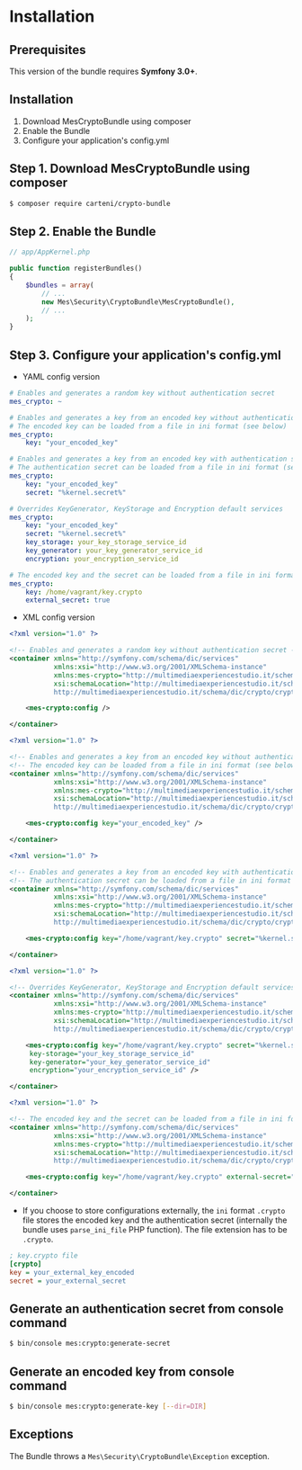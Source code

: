 Installation
============

## Prerequisites

This version of the bundle requires **Symfony 3.0+**.

## Installation

1. Download MesCryptoBundle using composer
2. Enable the Bundle
3. Configure your application's config.yml

## Step 1. Download MesCryptoBundle using composer

```sh
$ composer require carteni/crypto-bundle
```

## Step 2. Enable the Bundle
```php
// app/AppKernel.php

public function registerBundles()
{
    $bundles = array(
        // ...
        new Mes\Security\CryptoBundle\MesCryptoBundle(),
        // ...
    );
}
```

## Step 3. Configure your application's config.yml

* YAML config version

```yaml
# Enables and generates a random key without authentication secret
mes_crypto: ~
```

```yaml
# Enables and generates a key from an encoded key without authentication secret
# The encoded key can be loaded from a file in ini format (see below)
mes_crypto:
    key: "your_encoded_key"
```

```yaml
# Enables and generates a key from an encoded key with authentication secret
# The authentication secret can be loaded from a file in ini format (see below)
mes_crypto:
    key: "your_encoded_key"
    secret: "%kernel.secret%"
```

```yaml
# Overrides KeyGenerator, KeyStorage and Encryption default services
mes_crypto:
    key: "your_encoded_key"
    secret: "%kernel.secret%"
    key_storage: your_key_storage_service_id
    key_generator: your_key_generator_service_id
    encryption: your_encryption_service_id
```

```yaml
# The encoded key and the secret can be loaded from a file in ini format
mes_crypto:
    key: /home/vagrant/key.crypto
    external_secret: true
```

* XML config version

```xml
<?xml version="1.0" ?>

<!-- Enables and generates a random key without authentication secret -->
<container xmlns="http://symfony.com/schema/dic/services"
           xmlns:xsi="http://www.w3.org/2001/XMLSchema-instance"
           xmlns:mes-crypto="http://multimediaexperiencestudio.it/schema/dic/crypto"
           xsi:schemaLocation="http://multimediaexperiencestudio.it/schema/dic/crypto
           http://multimediaexperiencestudio.it/schema/dic/crypto/crypto-1.0.xsd">

    <mes-crypto:config />

</container>
```

```xml
<?xml version="1.0" ?>

<!-- Enables and generates a key from an encoded key without authentication secret -->
<!-- The encoded key can be loaded from a file in ini format (see below) -->
<container xmlns="http://symfony.com/schema/dic/services"
           xmlns:xsi="http://www.w3.org/2001/XMLSchema-instance"
           xmlns:mes-crypto="http://multimediaexperiencestudio.it/schema/dic/crypto"
           xsi:schemaLocation="http://multimediaexperiencestudio.it/schema/dic/crypto
           http://multimediaexperiencestudio.it/schema/dic/crypto/crypto-1.0.xsd">

    <mes-crypto:config key="your_encoded_key" />

</container>
```

```xml
<?xml version="1.0" ?>

<!-- Enables and generates a key from an encoded key with authentication secret -->
<!-- The authentication secret can be loaded from a file in ini format (see below) -->
<container xmlns="http://symfony.com/schema/dic/services"
           xmlns:xsi="http://www.w3.org/2001/XMLSchema-instance"
           xmlns:mes-crypto="http://multimediaexperiencestudio.it/schema/dic/crypto"
           xsi:schemaLocation="http://multimediaexperiencestudio.it/schema/dic/crypto
           http://multimediaexperiencestudio.it/schema/dic/crypto/crypto-1.0.xsd">

    <mes-crypto:config key="/home/vagrant/key.crypto" secret="%kernel.secret%"/>

</container>
```

```xml
<?xml version="1.0" ?>

<!-- Overrides KeyGenerator, KeyStorage and Encryption default services -->
<container xmlns="http://symfony.com/schema/dic/services"
           xmlns:xsi="http://www.w3.org/2001/XMLSchema-instance"
           xmlns:mes-crypto="http://multimediaexperiencestudio.it/schema/dic/crypto"
           xsi:schemaLocation="http://multimediaexperiencestudio.it/schema/dic/crypto
           http://multimediaexperiencestudio.it/schema/dic/crypto/crypto-1.0.xsd">

    <mes-crypto:config key="/home/vagrant/key.crypto" secret="%kernel.secret%"
     key-storage="your_key_storage_service_id"
     key-generator="your_key_generator_service_id"
     encryption="your_encryption_service_id" />

</container>
```

```xml
<?xml version="1.0" ?>

<!-- The encoded key and the secret can be loaded from a file in ini format -->
<container xmlns="http://symfony.com/schema/dic/services"
           xmlns:xsi="http://www.w3.org/2001/XMLSchema-instance"
           xmlns:mes-crypto="http://multimediaexperiencestudio.it/schema/dic/crypto"
           xsi:schemaLocation="http://multimediaexperiencestudio.it/schema/dic/crypto
           http://multimediaexperiencestudio.it/schema/dic/crypto/crypto-1.0.xsd">

    <mes-crypto:config key="/home/vagrant/key.crypto" external-secret="true"/>

</container>
```

* If you choose to store configurations externally, the `ini` format `.crypto` file stores the encoded key and the authentication secret (internally the bundle uses `parse_ini_file` PHP function). The file extension has to be `.crypto`.

```ini
; key.crypto file
[crypto]
key = your_external_key_encoded
secret = your_external_secret
```

## Generate an authentication secret from console command

```sh
$ bin/console mes:crypto:generate-secret
```

## Generate an encoded key from console command

```sh
$ bin/console mes:crypto:generate-key [--dir=DIR]
```
## Exceptions
The Bundle throws a `Mes\Security\CryptoBundle\Exception` exception.
